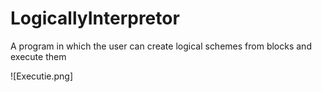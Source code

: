 # LogicallyInterpretor
A program in which the user can create logical schemes from blocks and execute them

![Executie.png]
